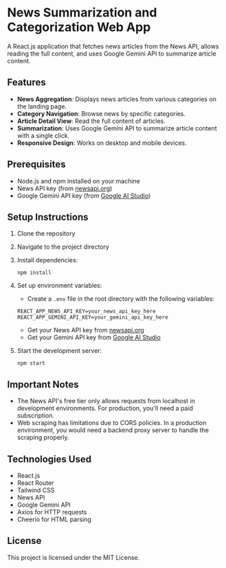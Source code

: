 # News Summarization and Categorization Web App

A React.js application that fetches news articles from the News API, allows reading the full content, and uses Google Gemini API to summarize article content.

## Features

- **News Aggregation**: Displays news articles from various categories on the landing page.
- **Category Navigation**: Browse news by specific categories.
- **Article Detail View**: Read the full content of articles.
- **Summarization**: Uses Google Gemini API to summarize article content with a single click.
- **Responsive Design**: Works on desktop and mobile devices.

## Prerequisites

- Node.js and npm installed on your machine
- News API key (from [newsapi.org](https://newsapi.org/))
- Google Gemini API key (from [Google AI Studio](https://ai.google.dev/))

## Setup Instructions

1. Clone the repository
2. Navigate to the project directory
3. Install dependencies:
   ```
   npm install
   ```
4. Set up environment variables:
   - Create a `.env` file in the root directory with the following variables:
   ```
   REACT_APP_NEWS_API_KEY=your_news_api_key_here
   REACT_APP_GEMINI_API_KEY=your_gemini_api_key_here
   ```
   - Get your News API key from [newsapi.org](https://newsapi.org/)
   - Get your Gemini API key from [Google AI Studio](https://ai.google.dev/)

5. Start the development server:
   ```
   npm start
   ```

## Important Notes

- The News API's free tier only allows requests from localhost in development environments. For production, you'll need a paid subscription.
- Web scraping has limitations due to CORS policies. In a production environment, you would need a backend proxy server to handle the scraping properly.

## Technologies Used

- React.js
- React Router
- Tailwind CSS
- News API
- Google Gemini API
- Axios for HTTP requests
- Cheerio for HTML parsing

## License

This project is licensed under the MIT License.